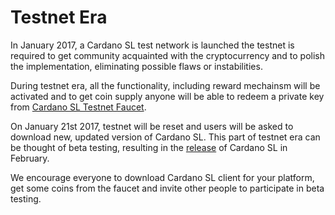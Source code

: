 # Testnet Era

In January 2017, a Cardano SL test network is launched the testnet is
required to get community acquainted with the cryptocurrency and to
polish the implementation, eliminating possible flaws or instabilities.

During testnet era, all the functionality, including reward mechainsm
will be activated and to get coin supply anyone will be able to redeem a
private key from [Cardano SL Testnet Faucet]().

On January 21st 2017, testnet will be reset and users will be asked to
download new, updated version of Cardano SL. This part of testnet era
can be thought of beta testing, resulting in the
[release](/timeline/bootstrap) of Cardano SL in February.

We encourage everyone to download Cardano SL client for your platform,
get some coins from the faucet and invite other people to participate in
beta testing.
